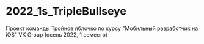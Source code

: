 # 2022_1s_TripleBullseye
Проект команды Тройное яблочко по курсу "Мобильный разработчик на iOS" VK Group (осень 2022, 1 семестр)
